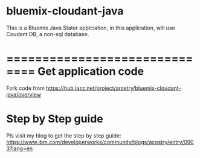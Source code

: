 bluemix-cloudant-java
====================

This is a Bluemix Java Stater applciation, in this application, will use Coudant DB, a non-sql database.


==============================
Get application code 
================================

Fork code from https://hub.jazz.net/project/arzetry/bluemix-cloudant-java/overview


Step by Step guide
================================

Pls visit my blog to get the step by step guide: https://www.ibm.com/developerworks/community/blogs/acostry/entry/0903?lang=en
